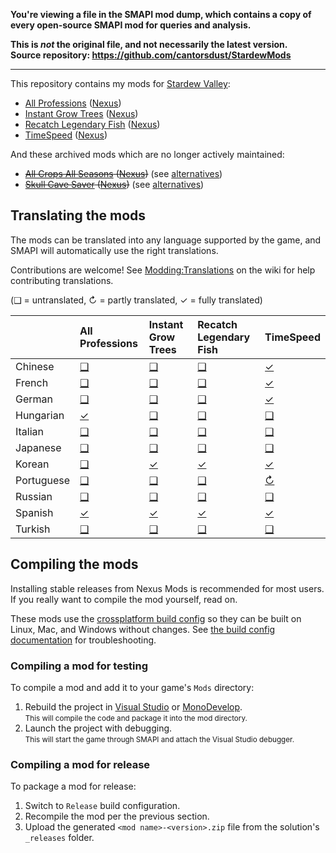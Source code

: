 **You're viewing a file in the SMAPI mod dump, which contains a copy of every open-source SMAPI mod
for queries and analysis.**

**This is _not_ the original file, and not necessarily the latest version.**  
**Source repository: https://github.com/cantorsdust/StardewMods**

----

This repository contains my mods for [Stardew Valley](http://stardewvalley.net/):

* [All Professions](AllProfessions) ([Nexus](http://www.nexusmods.com/stardewvalley/mods/174))
* [Instant Grow Trees](InstantGrowTrees) ([Nexus](http://www.nexusmods.com/stardewvalley/mods/173))
* [Recatch Legendary Fish](RecatchLegendaryFish) ([Nexus](http://www.nexusmods.com/stardewvalley/mods/172))
* [TimeSpeed](TimeSpeed) ([Nexus](http://www.nexusmods.com/stardewvalley/mods/169))

And these archived mods which are no longer actively maintained:
* ~~[All Crops All Seasons](archived/AllCropsAllSeasons) ([Nexus](http://www.nexusmods.com/stardewvalley/mods/170))~~ (see [alternatives](https://mods.smapi.io/#All_Crops_All_Seasons))
* ~~[Skull Cave Saver](_archived/SkullCaveSaver) ([Nexus](https://www.nexusmods.com/stardewvalley/mods/175))~~ (see [alternatives](https://mods.smapi.io/#Skull_Cave_Saver))

## Translating the mods
<!--

    This section is auto-generated using a script, there's no need to edit it manually.
    https://gist.github.com/Pathoschild/040ff6c8dc863ed2a7a828aa04447033

-->
The mods can be translated into any language supported by the game, and SMAPI will automatically
use the right translations.

Contributions are welcome! See [Modding:Translations](https://stardewvalleywiki.com/Modding:Translations)
on the wiki for help contributing translations.

(❑ = untranslated, ↻ = partly translated, ✓ = fully translated)

&nbsp;     | All Professions                  | Instant Grow Trees                 | Recatch Legendary Fish                 | TimeSpeed
:--------- | :------------------------------- | :--------------------------------- | :------------------------------------- | :--------------------------
Chinese    | [❑](AllProfessions/i18n)         | [❑](InstantGrowTrees/i18n)         | [❑](RecatchLegendaryFish/i18n)         | [✓](TimeSpeed/i18n/zh.json)
French     | [❑](AllProfessions/i18n)         | [❑](InstantGrowTrees/i18n)         | [❑](RecatchLegendaryFish/i18n)         | [✓](TimeSpeed/i18n/fr.json)
German     | [❑](AllProfessions/i18n)         | [❑](InstantGrowTrees/i18n)         | [❑](RecatchLegendaryFish/i18n)         | [✓](TimeSpeed/i18n/de.json)
Hungarian  | [✓](AllProfessions/i18n/hu.json) | [❑](InstantGrowTrees/i18n)         | [❑](RecatchLegendaryFish/i18n)         | [❑](TimeSpeed/i18n)
Italian    | [❑](AllProfessions/i18n)         | [❑](InstantGrowTrees/i18n)         | [❑](RecatchLegendaryFish/i18n)         | [❑](TimeSpeed/i18n)
Japanese   | [❑](AllProfessions/i18n)         | [❑](InstantGrowTrees/i18n)         | [❑](RecatchLegendaryFish/i18n)         | [❑](TimeSpeed/i18n)
Korean     | [❑](AllProfessions/i18n)         | [✓](InstantGrowTrees/i18n/ko.json) | [✓](RecatchLegendaryFish/i18n/ko.json) | [✓](TimeSpeed/i18n/ko.json)
Portuguese | [❑](AllProfessions/i18n)         | [❑](InstantGrowTrees/i18n)         | [❑](RecatchLegendaryFish/i18n)         | [↻](TimeSpeed/i18n/pt.json)
Russian    | [❑](AllProfessions/i18n)         | [❑](InstantGrowTrees/i18n)         | [❑](RecatchLegendaryFish/i18n)         | [❑](TimeSpeed/i18n)
Spanish    | [✓](AllProfessions/i18n/es.json) | [✓](InstantGrowTrees/i18n/es.json) | [✓](RecatchLegendaryFish/i18n/es.json) | [✓](TimeSpeed/i18n/es.json)
Turkish    | [❑](AllProfessions/i18n)         | [❑](InstantGrowTrees/i18n)         | [❑](RecatchLegendaryFish/i18n)         | [❑](TimeSpeed/i18n)

## Compiling the mods
Installing stable releases from Nexus Mods is recommended for most users. If you really want to
compile the mod yourself, read on.

These mods use the [crossplatform build config](https://smapi.io/package)
so they can be built on Linux, Mac, and Windows without changes. See [the build config documentation](https://smapi.io/package)
for troubleshooting.

### Compiling a mod for testing
To compile a mod and add it to your game's `Mods` directory:

1. Rebuild the project in [Visual Studio](https://www.visualstudio.com/vs/community/) or [MonoDevelop](http://www.monodevelop.com/).  
   <small>This will compile the code and package it into the mod directory.</small>
2. Launch the project with debugging.  
   <small>This will start the game through SMAPI and attach the Visual Studio debugger.</small>

### Compiling a mod for release
To package a mod for release:

1. Switch to `Release` build configuration.
2. Recompile the mod per the previous section.
3. Upload the generated `<mod name>-<version>.zip` file from the solution's `_releases` folder.

